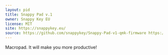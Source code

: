 ```yaml
---
layout: pid
title: Snappy Pad v.1
owner: Snappy Key EU
license: MIT
site: https://snappykey.eu/
source: https://github.com/snappykey/Snappy-Pad-v1-qmk-firmware https://github.com/snappykey/Snappy-Pad-v.1-Arduino-code
---
```

Macropad. It will make you more productive!
